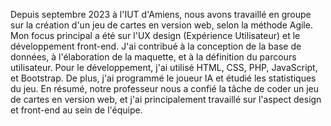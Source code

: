 Depuis septembre 2023 à l'IUT d'Amiens, nous avons travaillé en groupe sur la création d'un jeu de cartes en version web, selon la méthode Agile. 
Mon focus principal a été sur l'UX design (Expérience Utilisateur) et le développement front-end. 
J'ai contribué à la conception de la base de données, à l'élaboration de la maquette, et à la définition du parcours utilisateur. 
Pour le développement, j'ai utilisé HTML, CSS, PHP, JavaScript, et Bootstrap. De plus, j'ai programmé le joueur IA et étudié les statistiques du jeu. 
En résumé, notre professeur nous a confié la tâche de coder un jeu de cartes en version web, et j'ai principalement travaillé sur l'aspect design et front-end au sein de l'équipe.
